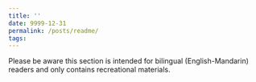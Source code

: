 ```yaml
---
title: ''
date: 9999-12-31
permalink: /posts/readme/
tags:
---
```

Please be aware this section is intended for bilingual (English-Mandarin) readers and only contains recreational materials.
